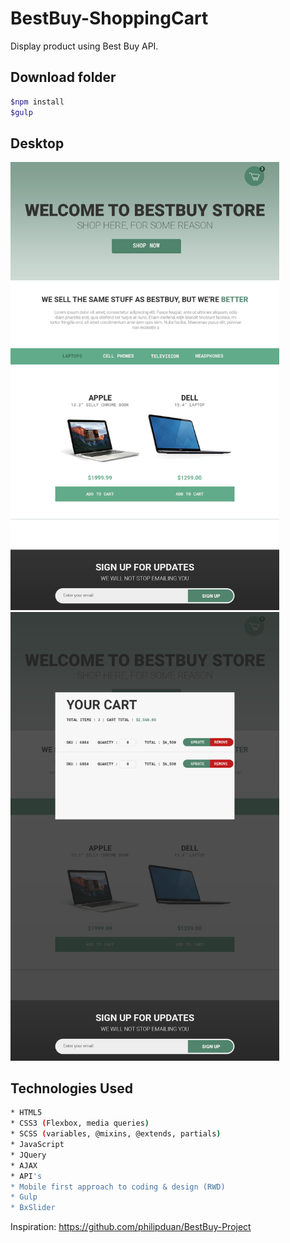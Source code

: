 # BestBuy-ShoppingCart
Display product using Best Buy API.

## Download folder
```bash
$npm install 
$gulp 
```
## Desktop
<img src="./comps/home.jpg" width="430"> <img src="./comps/quickview.jpg" width="430">

## Technologies Used
```bash
* HTML5 
* CSS3 (Flexbox, media queries)
* SCSS (variables, @mixins, @extends, partials)
* JavaScript 
* JQuery
* AJAX
* API's
* Mobile first approach to coding & design (RWD)
* Gulp
* BxSlider
```
Inspiration: https://github.com/philipduan/BestBuy-Project
